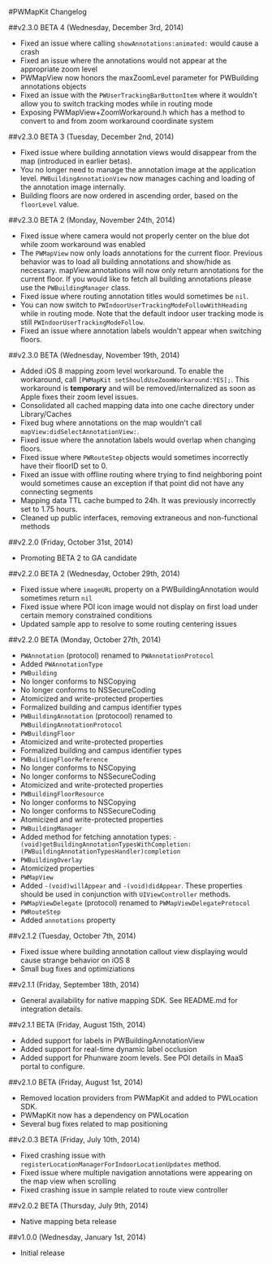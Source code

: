 #PWMapKit Changelog

##v2.3.0 BETA 4 (Wednesday, December 3rd, 2014)
* Fixed an issue where calling `showAnnotations:animated:` would cause a crash
* Fixed an issue where the annotations would not appear at the appropriate zoom level
* PWMapView now honors the maxZoomLevel parameter for PWBuilding annotations objects
* Fixed an issue with the `PWUserTrackingBarButtonItem` where it wouldn't allow you to switch tracking modes while in routing mode
* Exposing PWMapView+ZoomWorkaround.h which has a method to convert to and from zoom workaround coordinate system

##v2.3.0 BETA 3 (Tuesday, December 2nd, 2014)
* Fixed issue where building annotation views would disappear from the map (introduced in earlier betas).
* You no longer need to manage the annotation image at the application level. `PWBuildingAnnotationView` now manages caching and loading of the annotation image internally. 
* Building floors are now ordered in ascending order, based on the `floorLevel` value.

##v2.3.0 BETA 2 (Monday, November 24th, 2014)
* Fixed issue where camera would not properly center on the blue dot while zoom workaround was enabled
* The `PWMapView` now only loads annotations for the current floor. Previous behavior was to load all building annotations and show/hide as necessary. mapView.annotations will now only return annotations for the current floor. If you would like to fetch all building annotations please use the `PWBuildingManager` class.
* Fixed issue where routing annotation titles would sometimes be `nil`.
* You can now switch to `PWIndoorUserTrackingModeFollowWithHeading` while in routing mode. Note that the default indoor user tracking mode is still `PWIndoorUserTrackingModeFollow`.
* Fixed an issue where annotation labels wouldn't appear when switching floors.

##v2.3.0 BETA (Wednesday, November 19th, 2014)
* Added iOS 8 mapping zoom level workaround. To enable the workaround, call `[PWMapKit setShouldUseZoomWorkaround:YES];`. This workaround is **temporary** and will be removed/internalized as soon as Apple fixes their zoom level issues.
* Consolidated all cached mapping data into one cache directory under Library/Caches
* Fixed bug where annotations on the map wouldn't call `mapView:didSelectAnnotationView:`.
* Fixed issue where the annotation labels would overlap when changing floors.
* Fixed issue where `PWRouteStep` objects would sometimes incorrectly have their floorID set to 0.
* Fixed an issue with offline routing where trying to find neighboring point would sometimes cause an exception if that point did not have any connecting segments
* Mapping data TTL cache bumped to 24h. It was previously incorrectly set to 1.75 hours.
* Cleaned up public interfaces, removing extraneous and non-functional methods

##v2.2.0 (Friday, October 31st, 2014)
* Promoting BETA 2 to GA candidate

##v2.2.0 BETA 2 (Wednesday, October 29th, 2014)
* Fixed issue where `imageURL` property on a PWBuildingAnnotation would sometimes return `nil`
* Fixed issue where POI icon image would not display on first load under certain memory constrained conditions
* Updated sample app to resolve to some routing centering issues

##v2.2.0 BETA (Monday, October 27th, 2014)
* `PWAnnotation` (protocol) renamed to `PWAnnotationProtocol`
* Added `PWAnnotationType`
* `PWBuilding`
* No longer conforms to NSCopying
* No longer conforms to NSSecureCoding
* Atomicized and write-protected properties
* Formalized building and campus identifier types
* `PWBuildingAnnotation` (protocool) renamed to `PWBuildingAnnotationProtocol`
* `PWBuildingFloor`
* Atomicized and write-protected properties
* Formalized building and campus identifier types
* `PWBuildingFloorReference`
* No longer conforms to NSCopying
* No longer conforms to NSSecureCoding
* Atomicized and write-protected properties
* `PWBuildingFloorResource`
* No longer conforms to NSCopying
* No longer conforms to NSSecureCoding
* Atomicized and write-protected properties
* `PWBuildingManager`
* Added method for fetching annotation types: `-(void)getBuildingAnnotationTypesWithCompletion:(PWBuildingAnnotationTypesHandler)completion`
* `PWBuildingOverlay`
* Atomicized properties
* `PWMapView`
* Added `-(void)willAppear` and `-(void)didAppear`. These properties should be used in conjunction with `UIViewController` methods.
* `PWMapViewDelegate` (protocol) renamed to `PWMapViewDelegateProtocol`
* `PWRouteStep`
* Added `annotations` property

##v2.1.2 (Tuesday, October 7th, 2014)
 * Fixed issue where building annotation callout view displaying would cause strange behavior on iOS 8
 * Small bug fixes and optimiziations

##v2.1.1 (Friday, September 18th, 2014)
 * General availability for native mapping SDK. See README.md for integration details.

##v2.1.1 BETA (Friday, August 15th, 2014)
 * Added support for labels in PWBuildingAnnotationView
 * Added support for real-time dynamic label occlusion
 * Added support for Phunware zoom levels. See POI details in MaaS portal to configure.

##v2.1.0 BETA (Friday, August 1st, 2014)
 * Removed location providers from PWMapKit and added to PWLocation SDK. 
 * PWMapKit now has a dependency on PWLocation
 * Several bug fixes related to map positioning

##v2.0.3 BETA (Friday, July 10th, 2014)
 * Fixed crashing issue with `registerLocationManagerForIndoorLocationUpdates` method.
 * Fixed issue where multiple navigation annotations were appearing on the map view when scrolling
 * Fixed crashing issue in sample related to route view controller

##v2.0.2 BETA (Thursday, July 9th, 2014)
 * Native mapping beta release

##v1.0.0 (Wednesday, January 1st, 2014)
 * Initial release